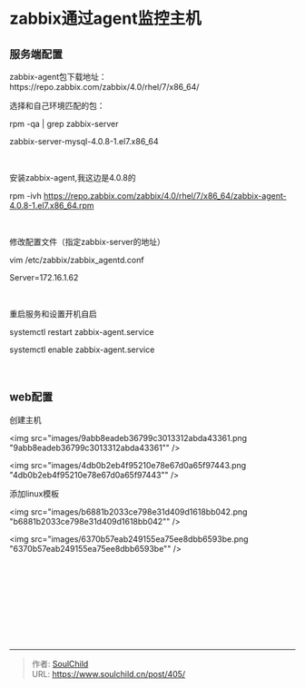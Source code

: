 # zabbix通过agent监控主机

<!--more-->
<h2><span style="font-size: 14pt;">服务端配置</span></h2>
zabbix-agent包下载地址：https://repo.zabbix.com/zabbix/4.0/rhel/7/x86_64/

选择和自己环境匹配的包：

rpm -qa | grep zabbix-server

zabbix-server-mysql-4.0.8-1.el7.x86_64

&nbsp;

安装zabbix-agent,我这边是4.0.8的

rpm -ivh https://repo.zabbix.com/zabbix/4.0/rhel/7/x86_64/zabbix-agent-4.0.8-1.el7.x86_64.rpm

&nbsp;

修改配置文件（指定zabbix-server的地址）

vim /etc/zabbix/zabbix_agentd.conf

Server=172.16.1.62

&nbsp;

重启服务和设置开机自启

systemctl restart zabbix-agent.service

systemctl enable zabbix-agent.service

&nbsp;
<h2><span style="font-size: 14pt;">web配置</span></h2>
创建主机

<img src="images/9abb8eadeb36799c3013312abda43361.png "9abb8eadeb36799c3013312abda43361"" />

<img src="images/4db0b2eb4f95210e78e67d0a65f97443.png "4db0b2eb4f95210e78e67d0a65f97443"" />

添加linux模板

<img src="images/b6881b2033ce798e31d409d1618bb042.png "b6881b2033ce798e31d409d1618bb042"" />

<img src="images/6370b57eab249155ea75ee8dbb6593be.png "6370b57eab249155ea75ee8dbb6593be"" />

&nbsp;

&nbsp;

&nbsp;

&nbsp;

&nbsp;


---

> 作者: [SoulChild](https://www.soulchild.cn)  
> URL: https://www.soulchild.cn/post/405/  

